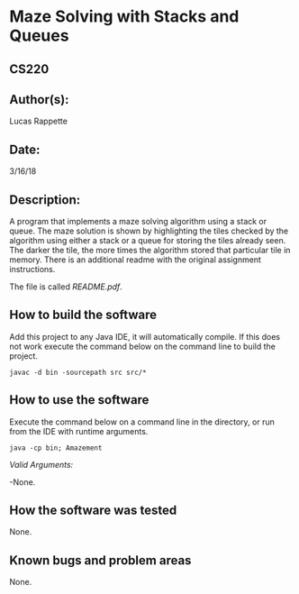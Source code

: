 #  Maze Solving with Stacks and Queues
## CS220

## Author(s):

Lucas Rappette

## Date:

3/16/18


## Description:

A program that implements a maze solving algorithm using a stack or queue.
The maze solution is shown by highlighting the tiles checked by the algorithm
using either a stack or a queue for storing the tiles already seen. The darker the tile,
the more times the algorithm stored that particular tile in memory.
There is an additional readme with the original assignment instructions.

The file is called _README.pdf_.


## How to build the software

Add this project to any Java IDE, it will automatically compile.
If this does not work execute the command below on the command line to build the project.

```
javac -d bin -sourcepath src src/*
```


## How to use the software

Execute the command below on a command line in the directory, or run from the 
IDE with runtime arguments.

```
java -cp bin; Amazement
```

_Valid Arguments:_

-None.


## How the software was tested

None.


## Known bugs and problem areas

None.